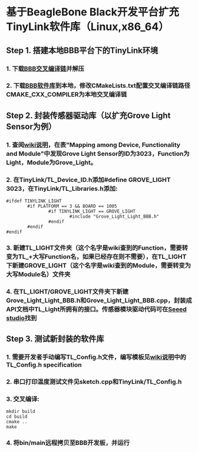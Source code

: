 # 基于BeagleBone Black开发平台扩充TinyLink软件库（Linux,x86_64）
## Step 1. 搭建本地BBB平台下的TinyLink环境
### 1. 下载[BBB交叉编译链](https://pan.baidu.com/s/1gP45yHg4g9zTzID6k5QmSw)并解压
### 2. 下载[BBB软件库](https://github.com/TinyLink/TinyLink_Library/tree/master/Software_library/BBB)到本地，修改CMakeLists.txt配置交叉编译链路径CMAKE_CXX_COMPILER为本地交叉编译链
## Step 2. 封装传感器驱动库（以扩充Grove Light Sensor为例）
### 1. 查阅[wiki说明](https://github.com/TinyLink/TinyLink_Library/wiki/Config_Header_File_Generation)，在表"Mapping among Device, Functionality and Module"中发现Grove Light Sensor的ID为3023，Function为Light，Module为Grove_Light。
### 2. 在TinyLink/TL_Device_ID.h添加#define GROVE_LIGHT 3023，在TinyLink/TL_Libraries.h添加:
```
#ifdef TINYLINK_LIGHT
        #if PLATFORM == 3 && BOARD == 1005
                #if TINYLINK_LIGHT == GROVE_LIGHT
                        #include "Grove_Light_Light_BBB.h"
                #endif
        #endif
#endif
```
### 3. 新建TL_LIGHT文件夹（这个名字是wiki查到的Function，需要转变为TL_+大写Function名，如果已经存在则不需要），在TL_LIGHT下新建GROVE_LIGHT（这个名字是wiki查到的Module，需要转变为大写Module名）文件夹
### 4. 在TL_LIGHT/GROVE_LIGHT文件夹下新建Grove_Light_Light_BBB.h和Grove_Light_Light_BBB.cpp，封装成API文档中TL_Light所拥有的接口。传感器模块驱动代码可在[Seeed studio](http://wiki.seeedstudio.com/)找到
## Step 3. 测试新封装的软件库
### 1. 需要开发者手动编写TL_Config.h文件，编写模板见[wiki说明](https://github.com/TinyLink/TinyLink_Library/wiki/Config_Header_File_Generation)中的TL_Config.h specification
### 2. 串口打印温度测试文件见sketch.cpp和TinyLink/TL_Config.h
### 3. 交叉编译:
```
mkdir build
cd build
cmake ..
make
```
### 4. 将bin/main远程拷贝至BBB开发板，并运行
